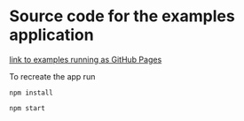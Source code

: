 # Source code for the examples application 
[link to examples running as GitHub Pages](https://anonymousninjaturtle.github.io/Examples/)

To recreate the app run 

``` npm install ```

``` npm start ```
